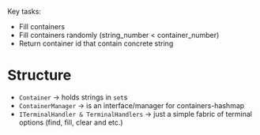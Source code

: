 Key tasks:
* Fill containers
* Fill containers randomly (string_number < container_number)
* Return container id that contain concrete string

# Structure
* `Container` -> holds strings in `set`s
* `ContainerManager` -> is an interface/manager for containers-hashmap
* `ITerminalHandler & TerminalHandlers` -> just a simple fabric of terminal options (find, fill, clear and etc.)
